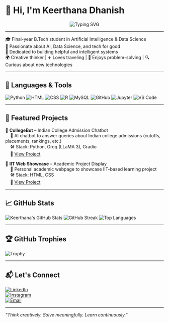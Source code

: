 # 👋 Hi, I'm Keerthana Dhanish

<p align="center">
  <img src="https://readme-typing-svg.demolab.com?font=Fira+Code&weight=700&size=22&duration=3000&pause=1000&center=true&vCenter=true&width=600&color=00C1D4&lines=AI+%26+DS+Explorer;Creative+Thinker+%7C+Problem+Solver+%7C+Tech+Lover;Always+Learning+%7C+Travels+to+Grow" alt="Typing SVG" />
</p>

---

🎓 Final-year B.Tech student in Artificial Intelligence & Data Science  
🌱 Passionate about AI, Data Science, and tech for good  
🎯 Dedicated to building helpful and intelligent systems  
🌍 Creative thinker | ✈️ Loves traveling | 🧩 Enjoys problem-solving | 🔍 Curious about new technologies

---

## 🚀 Languages & Tools

![Python](https://img.shields.io/badge/Python-3670A0?style=for-the-badge&logo=python&logoColor=white)
![HTML](https://img.shields.io/badge/HTML5-E34F26?style=for-the-badge&logo=html5&logoColor=white)
![CSS](https://img.shields.io/badge/CSS3-1572B6?style=for-the-badge&logo=css3&logoColor=white)
![R](https://img.shields.io/badge/R-276DC3?style=for-the-badge&logo=r&logoColor=white)
![MySQL](https://img.shields.io/badge/MySQL-00758F?style=for-the-badge&logo=mysql&logoColor=white)
![GitHub](https://img.shields.io/badge/GitHub-181717?style=for-the-badge&logo=github&logoColor=white)
![Jupyter](https://img.shields.io/badge/Jupyter-F37626?style=for-the-badge&logo=jupyter&logoColor=white)
![VS Code](https://img.shields.io/badge/VSCode-007ACC?style=for-the-badge&logo=visual-studio-code&logoColor=white)

---

## 📌 Featured Projects

🔹 **CollegeBot** – Indian College Admission Chatbot  
&nbsp;&nbsp;&nbsp;&nbsp;💬 AI chatbot to answer queries about Indian college admissions (cutoffs, placements, rankings, etc.)  
&nbsp;&nbsp;&nbsp;&nbsp;🛠️ Stack: Python, Groq (LLaMA 3), Gradio  
&nbsp;&nbsp;&nbsp;&nbsp;🔗 [View Project](https://github.com/Keerthana22gh/Chatbot)

🔹 **IIT Web Showcase** – Academic Project Display  
&nbsp;&nbsp;&nbsp;&nbsp;📄 Personal academic webpage to showcase IIT-based learning project  
&nbsp;&nbsp;&nbsp;&nbsp;🛠️ Stack: HTML, CSS  
&nbsp;&nbsp;&nbsp;&nbsp;🔗 [View Project](https://github.com/Keerthana22gh/iitm-my-work-showcase)

---

## 📈 GitHub Stats

![Keerthana's GitHub Stats](https://github-readme-stats.vercel.app/api?username=Keerthana22gh&show_icons=true&theme=tokyonight)
![GitHub Streak](https://streak-stats.demolab.com?user=Keerthana22gh&theme=tokyonight&hide_border=false)
![Top Languages](https://github-readme-stats.vercel.app/api/top-langs/?username=Keerthana22gh&layout=compact&theme=tokyonight)

---

## 🏆 GitHub Trophies

![Trophy](https://github-profile-trophy.vercel.app/?username=Keerthana22gh&theme=algolia&no-bg=true&margin-w=10)

---

## 📬 Let's Connect

[![LinkedIn](https://img.shields.io/badge/LinkedIn-blue?style=for-the-badge&logo=linkedin&logoColor=white)](https://www.linkedin.com/in/keerthanadhanish/)  
[![Instagram](https://img.shields.io/badge/Instagram-E4405F?style=for-the-badge&logo=instagram&logoColor=white)](https://www.instagram.com/your-instagram/)  
[![Email](https://img.shields.io/badge/Gmail-D14836?style=for-the-badge&logo=gmail&logoColor=white)](mailto:keerthana22work@gmail.com)

---

_“Think creatively. Solve meaningfully. Learn continuously.”_

